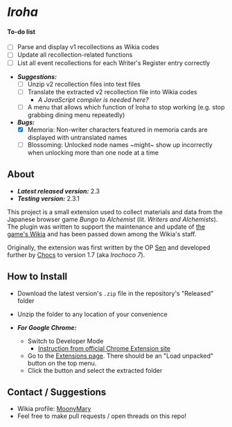 # *Iroha*
#### To-do list
* [ ] Parse and display v1 recollections as Wikia codes
* [ ] Update all recollection-related functions
* [ ] List all event recollections for each Writer's Register entry correctly

* ***Suggestions:***
    * [ ] Unzip v2 recollection files into text files
    * [ ] Translate the extracted v2 recollection file into Wikia codes
        * *A JavaScript compiler is needed here?*
    * [ ] A menu that allows which function of Iroha to stop working (e.g. stop grabbing dining menu repeatedly)

* ***Bugs:***
    - [X] Memoria: Non-writer characters featured in memoria cards are displayed with untranslated names
    - [ ] Blossoming: Unlocked node names ~might~ show up incorrectly when unlocking more than one node at a time

## About
* ***Latest released version:*** 2.3
* ***Testing version:*** 2.3.1

This project is a small extension used to collect materials and data from the Japanese browser game *Bungo to Alchemist* (lit. *Writers and Alchemists*). The plugin was written to support the maintenance and update of [the game's Wikia](https://bungo.fandom.com) and has been passed down among the Wikia's staff.

Originally, the extension was first written by the OP [Sen](https://bungo.fandom.com/User:Senelio) and developed further by [Chocs](https://bungo.fandom.com) to version 1.7 (aka *Irochoco 7*).

## How to Install
* Download the latest version's `.zip` file in the repository's "Released" folder
* Unzip the folder to any location of your convenience

* ***For Google Chrome:***
  * Switch to Developer Mode
    * [Instruction from official Chrome Extension site](https://developer.chrome.com/extensions/faq#faq-dev-01)
  * Go to the [Extensions page](chrome://extensions). There should be an "Load unpacked" button on the top menu. 
  * Click the button and select the extracted folder

## Contact / Suggestions
* Wikia profile: [MoonyMary](https://bungo.fandom.com/User:MoonyMary)
* Feel free to make pull requests / open threads on this repo!